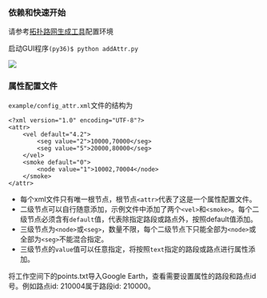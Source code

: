 ### 依赖和快速开始
请参考[拓扑路网生成工具](./generate_topology_road_zh.md)配置环境

启动GUI程序`(py36)$ python addAttr.py`

![](../figure/add_attr_startup.png)

### 属性配置文件
`example/config_attr.xml`文件的结构为
```
<?xml version="1.0" encoding="UTF-8"?>
<attr>
    <vel default="4.2">
        <seg value="2">10000,70000</seg>
        <seg value="5">20000,80000</seg>
    </vel>
    <smoke default="0">
        <node value="1">10002,70004</node>
    </smoke>
</attr>
```
- 每个xml文件只有唯一根节点，根节点`<attr>`代表了这是一个属性配置文件。
- 二级节点可以自行随意添加，示例文件中添加了两个`<vel>`和`<smoke>`。每个二级节点必须含有`default`值，代表除指定路段或路点外，按照default值添加。
- 三级节点为`<node>`或`<seg>`，数量不限，每个二级节点下只能全部为`<node>`或全部为`<seg>`不能混合指定。
- 三级节点的`value`值可以任意指定，将按照`text`指定的路段或路点进行属性添加。

将工作空间下的points.txt导入Google Earth，查看需要设置属性的路段和路点id号。例如路点id: 210004属于路段id: 210000。
